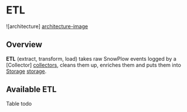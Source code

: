 # ETL

![architecture] [architecture-image]

## Overview

**ETL** (extract, transform, load) takes raw SnowPlow events logged by a [Collector] [collectors], cleans them up, enriches them and puts them into [Storage] [storage].

## Available ETL

Table todo

[architecture-image]: https://github.com/snowplow/snowplow/raw/master/3-etl/3-etl.png
[collectors]: https://github.com/snowplow/snowplow/tree/master/2-collectors
[storage]: https://github.com/snowplow/snowplow/tree/master/4-storage